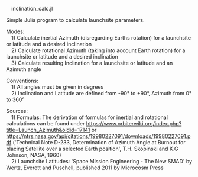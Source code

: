 &emsp;inclination_calc.jl

Simple Julia program to calculate launchsite parameters.

Modes:\
&emsp;1) Calculate inertial Azimuth (disregarding Earths rotation) for a launchsite or latitude and a desired inclination\
&emsp;2) Calculate rotational Azimuth (taking into account Earth rotation) for a launchsite or latitude and a desired inclination\
&emsp;3) Calculate resulting Inclination for a launchsite or latitude and an Azimuth angle

Conventions:\
&emsp;1) All angles must be given in degrees\
&emsp;2) Inclination and Latitude are defined from -90° to +90°, Azimuth from 0° to 360°

Sources:\
&emsp;1) Formulas: The derivation of formulas for inertial and rotational calculations can be found under https://www.orbiterwiki.org/index.php?title=Launch_Azimuth&oldid=17141
                 or https://ntrs.nasa.gov/api/citations/19980227091/downloads/19980227091.pdf ('Technical Note D-233, Determination of Azimuth Angle at Burnout for placing Satellite over a selected Earth position', T.H. Skopinski and K.G Johnson, NASA, 1960)\
&emsp;2) Launchsite Latitudes: 'Space Mission Engineering - The New SMAD' by Wertz, Everett and Puschell, published 2011 by Microcosm Press
